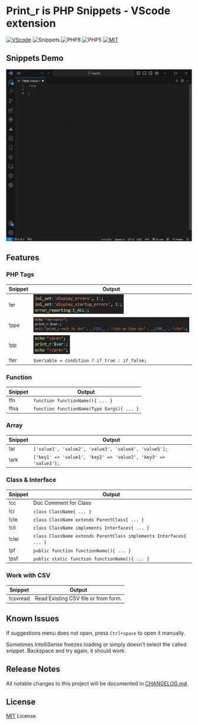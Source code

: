 # Print_r is PHP Snippets - VScode extension

[![VScode](https://img.shields.io/badge/Extension-VScode-blueviolet.svg)](https://marketplace.visualstudio.com/items?itemName=KrishnaKanhaiya.printr)
![Snippets](https://img.shields.io/badge/Type-Snippets-yellow.svg)
![PHP8](https://img.shields.io/badge/PHP-8-blue.svg)
![PHP5](https://img.shields.io/badge/PHP-%5E5.4-blue.svg)
[![MIT](https://img.shields.io/badge/License-MIT-%2300C853.svg)](https://github.com/krishnaarga/print_r/blob/main/LICENSE)

## Snippets Demo
![demo](https://raw.githubusercontent.com/krishnaarga/print_r/main/images/demo.gif)

## Features

### PHP Tags
| Snippet | Output |
| ---   | --- |
| !er   | ![er](https://raw.githubusercontent.com/krishnaarga/print_r/main/images/er.png) |
| !ppe  | ![ppe](https://raw.githubusercontent.com/krishnaarga/print_r/main/images/ppe.png) |
| !pp   | ![pp](https://raw.githubusercontent.com/krishnaarga/print_r/main/images/pp.png) |
| !ter  | `$veriable = condition ? if_true : if_false;` |

### Function
| Snippet | Output |
| ---   | --- |
| !fn   | `function functionName(){ ... }` |
| !fna  | `function functionName(Type $args){ ... }` |

### Array
| Snippet | Output |
| ---   | --- |
| !ar   | `['value1', 'value2', 'value3', 'value4', 'value5'];` |
| !ark  | `['key1' => 'value1', 'key2' => 'value2', 'key3' => 'value3'];` |

### Class & Interface
| Snippet | Output |
| ---   | --- |
| !cc   | Doc Comment for Class |
| !cl   | `class ClassName{ ... }` |
| !cle  | `class ClassName extends ParentClass{ ... }` |
| !cli  | `class ClassName implements Interfaces{ ... }` |
| !clei | `class ClassName extends ParentClass implements Interfaces{ ... }` |
| !pf   | `public function functionName(){ ... }` |
| !psf  | `public static function functionName(){ ... }` |

### Work with CSV
| Snippet   | Output    |
| ---       | ---       |
| !csvread  | Read Existing CSV file or from form. |

## Known Issues
If suggestions menu does not open, press `Ctrl+space` to open it manually.

Sometimes IntelliSense freezes loading or simply doesn't select the called snippet. Backspace and try again, it should work.

## Release Notes
All notable changes to this project will be documented in [CHANGELOG.md](https://github.com/krishnaarga/print_r/blob/main/CHANGELOG.md).

## License
[MIT](https://github.com/krishnaarga/print_r/blob/main/LICENSE) License